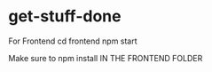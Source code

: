 # get-stuff-done
For Frontend
cd frontend
npm start


Make sure to npm install IN THE FRONTEND FOLDER
